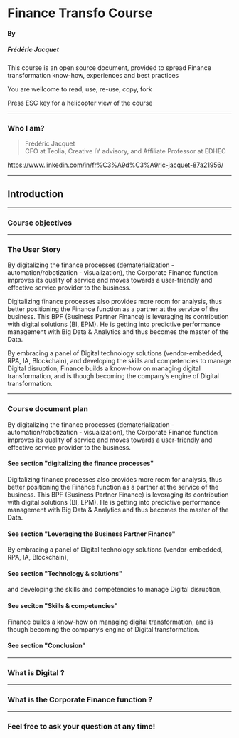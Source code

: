 # Finance Transfo Course
#### By
##### Frédéric Jacquet

This course is an open source document, provided to spread Finance transformation know-how, experiences and best practices

You are wellcome to read, use, re-use, copy, fork

Press ESC key for a helicopter view of the course

---

### Who I am?

> Frédéric Jacquet<br />
> CFO at Teolia, Creative IY advisory, and Affiliate Professor at EDHEC

https://www.linkedin.com/in/fr%C3%A9d%C3%A9ric-jacquet-87a21956/

---

## Introduction

----

### Course objectives

----

### The User Story

By digitalizing the finance processes (dematerialization - automation/robotization - visualization), the Corporate Finance function improves its quality of service and moves towards a user-friendly and effective service provider to the business. 

Digitalizing finance processes also provides more room for analysis, thus better positioning the Finance function as a partner at the service of the business. This BPF (Business Partner Finance) is leveraging its contribution with digital solutions (BI, EPM). He is getting into predictive performance management with Big Data & Analytics and thus becomes the master of the Data.

By embracing a panel of Digital technology solutions (vendor-embedded, RPA, IA, Blockchain), and developing the skills and competencies to manage Digital disruption, Finance builds a know-how on managing digital transformation, and is though becoming the company’s engine of Digital transformation.

----

### Course document plan

By digitalizing the finance processes (dematerialization - automation/robotization - visualization), the Corporate Finance function improves its quality of service and moves towards a user-friendly and effective service provider to the business. 
#### See section "digitalizing the finance processes"
Digitalizing finance processes also provides more room for analysis, thus better positioning the Finance function as a partner at the service of the business. This BPF (Business Partner Finance) is leveraging its contribution with digital solutions (BI, EPM). He is getting into predictive performance management with Big Data & Analytics and thus becomes the master of the Data.
#### See section "Leveraging the Business Partner Finance"
By embracing a panel of Digital technology solutions (vendor-embedded, RPA, IA, Blockchain), 
#### See section "Technology & solutions"
and developing the skills and competencies to manage Digital disruption, 
#### See seciton "Skills & competencies"
Finance builds a know-how on managing digital transformation, and is though becoming the company’s engine of Digital transformation.
#### See section "Conclusion"
----

### What is Digital ?

----

### What is the Corporate Finance function ?

----

### Feel free to ask your question at any time!
